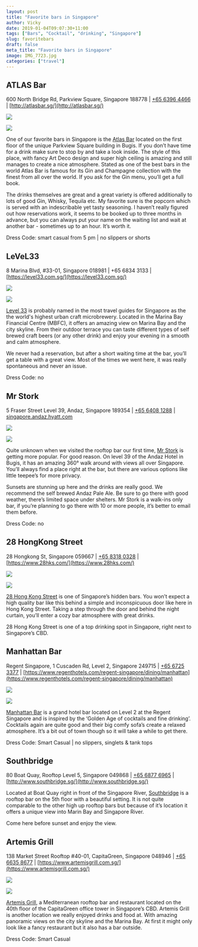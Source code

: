 ```yaml
---
layout: post
title: "Favorite bars in Singapore"
author: Vicky
date: 2019-01-04T09:07:30+11:00
tags: ["Bars", "Cocktail", "drinking", "Singapore"]
slug: favoritebars
draft: false
meta_title: "Favorite bars in Singapore"
image: IMG_7723.jpg
categories: ["travel"]
---
```


## ATLAS Bar

600 North Bridge Rd, Parkview Square, Singapore 188778 | [<span style="text-decoration: underline;">+65 6396 4466</span>](https://www.google.com/search?q=atlas+bar&spell=1&sa=X&ved=0ahUKEwjOkPHsn8zfAhWKWrwKHRKhCUsQBQgrKAA&cshid=1546334423390000&biw=1442&bih=901# "Call via Hangouts") | [http://atlasbar.sg/](http://atlasbar.sg/)

![](./IMG_5554.jpg)

![](./IMG_20180505_233222_HDR.jpg)

One of our favorite bars in Singapore is the [Atlas Bar](http://atlasbar.sg/) located on the first floor of the unique Parkview Square building in Bugis. If you don’t have time for a drink make sure to stop by and take a look inside. The style of this place, with fancy Art Deco design and super high ceiling is amazing and still manages to create a nice atmosphere. Stated as one of the best bars in the world Atlas Bar is famous for its Gin and Champagne collection with the finest from all over the world. If you ask for the Gin menu, you’ll get a full book.

The drinks themselves are great and a great variety is offered additionally to lots of good Gin, Whisky, Tequila etc. My favorite sure is the popcorn which is served with an indescribable yet tasty seasoning. I haven’t really figured out how reservations work, it seems to be booked up to three months in advance, but you can always put your name on the waiting list and wait at another bar - sometimes up to an hour. It’s worth it.

Dress Code: smart casual from 5 pm | no slippers or shorts

## LeVeL33

8 Marina Blvd, #33-01, Singapore 018981 | +65 6834 3133 | [https://level33.com.sg/](https://level33.com.sg/)

![](./IMG_20180425_213754_HHT.jpg)

![](./IMG_7651.jpg)

[Level 33](https://level33.com.sg/) is probably named in the most travel guides for Singapore as the the world's highest urban craft microbrewery. Located in the Marina Bay Financial Centre (MBFC), it offers an amazing view on Marina Bay and the city skyline. From their outdoor terrace you can taste different types of self brewed craft beers (or any other drink) and enjoy your evening in a smooth and calm atmosphere.

We never had a reservation, but after a short waiting time at the bar, you’ll get a table with a great view. Most of the times we went here, it was really spontaneous and never an issue.

Dress Code: no

## Mr Stork

5 Fraser Street Level 39, Andaz, Singapore 189354 | [<span style="text-decoration: underline;">+65 6408 1288</span>](https://www.google.com/search?q=mr+stork&oq=mr+stork&aqs=chrome.0.69i59j69i60l3j69i57j69i60.1275j0j4&sourceid=chrome&ie=UTF-8# "Call via Hangouts") | [<span style="text-decoration: underline;">singapore.andaz.hyatt.com</span>](http://singapore.andaz.hyatt.com/)

![](./IMG_7617.jpg)

![](./IMG_7723.jpg)

Quite unknown when we visited the rooftop bar our first time, [Mr Stork](https://www.hyatt.com/en-US/hotel/singapore/andaz-singapore/sinaz/dining) is getting more popular. For good reason. On level 39 of the Andaz Hotel in Bugis, it has an amazing 360° walk around with views all over Singapore. You’ll always find a place right at the bar, but there are various options like little teepee’s for more privacy.

Sunsets are stunning up here and the drinks are really good. We recommend the self brewed Andaz Pale Ale. Be sure to go there with good weather, there’s limited space under shelters. Mr Stork is a walk-ins only bar, if you’re planning to go there with 10 or more people, it’s better to email them before.

Dress Code: no

## 28 HongKong Street

28 Hongkong St, Singapore 059667 | [<span style="text-decoration: underline;">+65 8318 0328</span>](https://www.google.com/search?ei=pTgrXPqyOIr_8gWpgJ_oBQ&q=28+hks&oq=28+hks&gs_l=psy-ab.3..0i71l8.6315.6429..6669...0.0..0.0.0.......0....1..gws-wiz.pd429cGrYLU# "Call via Hangouts") | [https://www.28hks.com/](https://www.28hks.com/)

![](./IMG_20180420_230011_HHT.jpg)

![](./IMG_20180421_021725_403.jpg)

[28 Hong Kong Street](https://www.28hks.com/) is one of Singapore’s hidden bars. You won’t expect a high quality bar like this behind a simple and inconspicuous door like here in Hong Kong Street. Taking a step through the door and behind the night curtain, you’ll enter a cozy bar atmosphere with great drinks.

28 Hong Kong Street is one of a top drinking spot in Singapore, right next to Singapore’s CBD.

## Manhattan Bar

Regent Singapore, 1 Cuscaden Rd, Level 2, Singapore 249715 | [<span style="text-decoration: underline;">+65 6725 3377</span>](https://www.google.com/search?q=manhattan+bar+singapore&oq=manhattan+bar&aqs=chrome.0.69i59j0j69i57j69i60l2j0.1811j0j4&sourceid=chrome&ie=UTF-8# "Call via Hangouts") | [https://www.regenthotels.com/regent-singapore/dining/manhattan](https://www.regenthotels.com/regent-singapore/dining/manhattan)

![](./IMG_7695.jpg)

![](./IMG_7702.jpg)

[Manhattan Bar](https://www.regenthotels.com/regent-singapore/dining/manhattan) is a grand hotel bar located on Level 2 at the Regent Singapore and is inspired by the ‘Golden Age of cocktails and fine drinking’. Cocktails again are quite good and their big comfy sofa’s create a relaxed atmosphere. It’s a bit out of town though so it will take a while to get there.

Dress Code: Smart Casual | no slippers, singlets & tank tops

## Southbridge

80 Boat Quay, Rooftop Level 5, Singapore 049868 | [<span style="text-decoration: underline;">+65 6877 6965</span>](https://www.google.com/search?ei=1zwrXKKfIYSF8gWPzb_wCg&q=southbridge+singapore+bar&oq=southbridge+&gs_l=psy-ab.1.0.35i39j0i67j0i20i263j0l7.559827.565460..567645...1.0..0.344.3407.2-11j2......0....1..gws-wiz.......0i71j0i131j0i10.d5OAECptgU0# "Call via Hangouts") | [http://www.southbridge.sg/](http://www.southbridge.sg/)﻿

Located at Boat Quay right in front of the Singapore River, [Southbridge](http://www.southbridge.sg/) is a rooftop bar on the 5th floor with a beautiful setting. It is not quite comparable to the other high up rooftop bars but because of it’s location it offers a unique view into Marin Bay and Singapore River.

Come here before sunset and enjoy the view.

## Artemis Grill

138 Market Street Rooftop #40-01, CapitaGreen, Singapore 048946 | [<span style="text-decoration: underline;">+65 6635 8677</span>](https://www.google.com/search?q=artemis+singapore&oq=artemis+si&aqs=chrome.0.0j69i57j0l4.2421j0j4&sourceid=chrome&ie=UTF-8# "Call via Hangouts") | [https://www.artemisgrill.com.sg/](https://www.artemisgrill.com.sg/)

![](./IMG-20180926-WA002028129.jpg)

![](./IMG_20180926_194930_HDR.jpg)

[Artemis Grill](https://www.artemisgrill.com.sg/), a Mediterranean rooftop bar and restaurant located on the 40th floor of the CapitaGreen office tower in Singapore’s CBD. Artemis Grill is another location we really enjoyed drinks and food at. With amazing panoramic views on the city skyline and the Marina Bay. At first it might only look like a fancy restaurant but it also has a bar outside.

Dress Code: Smart Casual